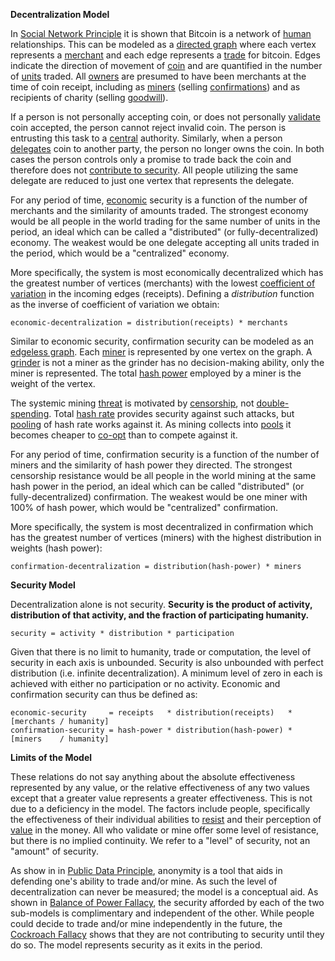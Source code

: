 **Decentralization Model**

In [Social Network Principle](Social-Network-Principle) it is shown that Bitcoin is a network of [human](Glossary#person) relationships. This can be modeled as a [directed graph](https://en.wikipedia.org/wiki/Graph_(discrete_mathematics)#Directed_graph) where each vertex represents a [merchant](Glossary#merchant) and each edge represents a [trade](Glossary#trade) for bitcoin. Edges indicate the direction of movement of [coin](Glossary#coin) and are quantified in the number of [units](Glossary#unit) traded. All [owners](Glossary#owner) are presumed to have been merchants at the time of coin receipt, including as [miners](Glossary#miner) (selling [confirmations](Glossary#confirmation)) and as recipients of charity (selling [goodwill](https://en.wikipedia.org/wiki/Goodwill_(accounting))).

If a person is not personally accepting coin, or does not personally [validate](Glossary#validation) coin accepted, the person cannot reject invalid coin. The person is entrusting this task to a [central](Glossary#centralization) authority. Similarly, when a person [delegates](Glossary#delegation) coin to another party, the person no longer owns the coin. In both cases the person controls only a promise to trade back the coin and therefore does not [contribute to security](Risk-Sharing-Principle). All people utilizing the same delegate are reduced to just one vertex that represents the delegate.

For any period of time, [economic](Glossary#economy) security is a function of the number of merchants and the similarity of amounts traded. The strongest economy would be all people in the world trading for the same number of units in the period, an ideal which can be called a "distributed" (or fully-decentralized) economy. The weakest would be one delegate accepting all units traded in the period, which would be a "centralized" economy.

More specifically, the system is most economically decentralized which has the greatest number of vertices (merchants) with the lowest [coefficient of variation](https://en.wikipedia.org/wiki/Coefficient_of_variation) in the incoming edges (receipts). Defining a *distribution* function as the inverse of coefficient of variation we obtain:
```
economic-decentralization = distribution(receipts) * merchants
```

Similar to economic security, confirmation security can be modeled as an [edgeless graph](https://en.wikipedia.org/wiki/Null_graph). Each [miner](Glossary#miner) is represented by one vertex on the graph. A [grinder](Glossary#grinder) is not a miner as the grinder has no decision-making ability, only the miner is represented. The total [hash power](Glossary#hash-power) employed by a miner is the weight of the vertex.

The systemic mining [threat](Glossary#state) is motivated by [censorship](Glossary#censorship), not [double-spending](Glossary#double-spend). Total [hash rate](Glossary#hash-rate) provides security against such attacks, but [pooling](Glossary#pooling) of hash rate works against it. As mining collects into [pools](Glossary#pooling) it becomes cheaper to [co-opt](Glossary#co-option) than to compete against it.

For any period of time, confirmation security is a function of the number of miners and the similarity of hash power they directed. The strongest censorship resistance would be all people in the world mining at the same hash power in the period, an ideal which can be called "distributed" (or fully-decentralized) confirmation. The weakest would be one miner with 100% of hash power, which would be "centralized" confirmation.

More specifically, the system is most decentralized in confirmation which has the greatest number of vertices (miners) with the highest distribution in weights (hash power):
```
confirmation-decentralization = distribution(hash-power) * miners
```

**Security Model**

Decentralization alone is not security. **Security is the product of activity, distribution of that activity, and the fraction of participating humanity.**
```
security = activity * distribution * participation
```

Given that there is no limit to humanity, trade or computation, the level of security in each axis is unbounded. Security is also unbounded with perfect distribution (i.e. infinite decentralization). A minimum level of zero in each is achieved with either no participation or no activity. Economic and confirmation security can thus be defined as:
```
economic-security     = receipts   * distribution(receipts)   * [merchants / humanity]
confirmation-security = hash-power * distribution(hash-power) * [miners    / humanity]
```

**Limits of the Model**

These relations do not say anything about the absolute effectiveness represented by any value, or the relative effectiveness of any two values except that a greater value represents a greater effectiveness. This is not due to a deficiency in the model. The factors include people, specifically the effectiveness of their individual abilities to [resist](https://github.com/libbitcoin/libbitcoin/wiki/Axiom-of-Resistance) and their perception of [value](Glossary#value) in the money. All who validate or mine offer some level of resistance, but there is no implied continuity. We refer to a "level" of security, not an "amount" of security.

As show in in [Public Data Principle](Public-Data-Principle), anonymity is a tool that aids in defending one's ability to trade and/or mine. As such the level of decentralization can never be measured; the model is a conceptual aid. As shown in [Balance of Power Fallacy](Balance-of-Power-Fallacy), the security afforded by each of the two sub-models is complimentary and independent of the other. While people could decide to trade and/or mine independently in the future, the [Cockroach Fallacy](Cockroach-Fallacy) shows that they are not contributing to security until they do so. The model represents security as it exits in the period.